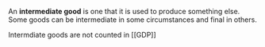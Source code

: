 An **intermediate good** is one that it is used to produce something else. Some goods can be intermediate in some circumstances and final in others.

Intermdiate goods are not counted in [[GDP]]